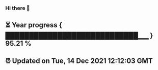 ### Hi there 👋
⏳ Year progress { ████████████████████████████▁▁ } 95.21 %
---
⏰ Updated on Tue, 14 Dec 2021 12:12:03 GMT
---
